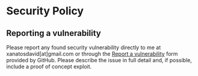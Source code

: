 # Security Policy

## Reporting a vulnerability

Please report any found security vulnerability directly to me at xanatosdavid[at]gmail.com or through the [Report a vulnerability](https://github.com/sandboxie-plus/Sandboxie/security/advisories/new) form provided by GitHub. Please describe the issue in full detail and, if possible, include a proof of concept exploit.

